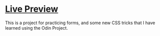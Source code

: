 # [Live Preview](https://justyoberg.github.io/sign-up-form)
This is a project for practicing forms, and some new CSS tricks that I have learned using the Odin Project.
